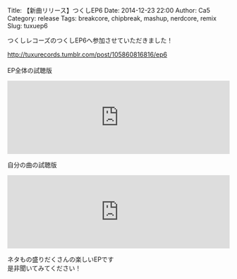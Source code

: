 Title: 【新曲リリース】つくしEP6
Date: 2014-12-23 22:00
Author: Ca5
Category: release
Tags: breakcore, chipbreak, mashup, nerdcore, remix
Slug: tuxuep6

つくしレコーズのつくしEP6へ参加させていただきました！

[http://tuxurecords.tumblr.com/post/105860816816/ep6  
](http://tuxurecords.tumblr.com/post/105860816816/ep6)  
EP全体の試聴版  
<iframe width="100%" height="166" scrolling="no" frameborder="no" src="https://w.soundcloud.com/player/?url=https%3A//api.soundcloud.com/tracks/182603892&amp;color=ff5500&amp;auto_play=false&amp;hide_related=false&amp;show_comments=true&amp;show_user=true&amp;show_reposts=false"></iframe>

自分の曲の試聴版  
<iframe width="100%" height="166" scrolling="no" frameborder="no" src="https://w.soundcloud.com/player/?url=https%3A//api.soundcloud.com/tracks/182756465&amp;color=ff5500&amp;auto_play=false&amp;hide_related=false&amp;show_comments=true&amp;show_user=true&amp;show_reposts=false"></iframe>

ネタもの盛りだくさんの楽しいEPです  
是非聞いてみてください！
